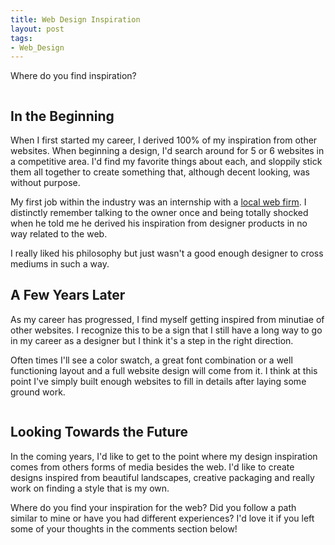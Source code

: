 ```yaml
---  
title: Web Design Inspiration
layout: post
tags: 
- Web_Design
---
```

Where do you find inspiration?

<div class="img-wrap"><img src="{{ site.url }}/images/insite_design_lab_inspiration.jpg" alt="" title="insite_design_lab_inspiration" class="size-full wp-image-2366" /></div>

## In the Beginning

When I first started my career, I derived 100% of my inspiration from other websites. When beginning a design, I'd search around for 5 or 6 websites in a competitive area. I'd find my favorite things about each, and sloppily stick them all together to create something that, although decent looking, was without purpose.

My first job within the industry was an internship with a <a href="http://3.7designs.co">local web firm</a>. I distinctly remember talking to the owner once and being totally shocked when he told me he derived his inspiration from designer products in no way related to the web.

I really liked his philosophy but just wasn't a good enough designer to cross mediums in such a way.

## A Few Years Later

As my career has progressed, I find myself getting inspired from minutiae of other websites. I recognize this to be a sign that I still have a long way to go in my career as a designer but I think it's a step in the right direction.

Often times I'll see a color swatch, a great font combination or a well functioning layout and a full website design will come from it. I think at this point I've simply built enough websites to fill in details after laying some ground work.

<div class="img-wrap"><img src="{{ site.url }}/images/adobe_color_pallette.png" alt="" title="adobe_color_pallette" class="alignnone size-full wp-image-2378" /></div>

## Looking Towards the Future

In the coming years, I'd like to get to the point where my design inspiration comes from others forms of media besides the web. I'd like to create designs inspired from beautiful landscapes, creative packaging and really work on finding a style that is my own.

Where do you find your inspiration for the web? Did you follow a path similar to mine or have you had different experiences? I'd love it if you left some of your thoughts in the comments section below!